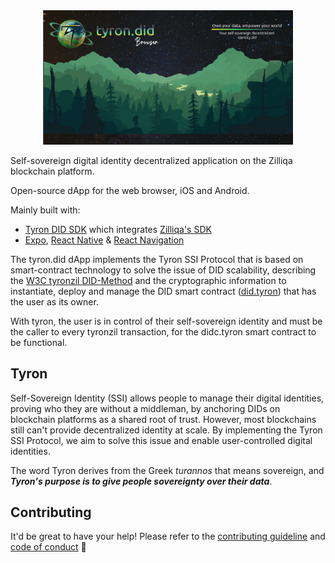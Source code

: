 <div align="center">
<img src="./assets/images/welcomeImage.jpg" alt="tyron.did" title="tyron.did-logo" width="400"/>
</div>

Self-sovereign digital identity decentralized application on the Zilliqa blockchain platform.

Open-source dApp for the web browser, iOS and Android.

Mainly built with:
- [Tyron DID SDK](https://github.com/pungtas/tyronzil-sdk) which integrates [Zilliqa's SDK](https://github.com/Zilliqa/Zilliqa-JavaScript-Library)
- [Expo](https://duckduckgo.com/?q=expo%20react%20native+site:expo.io&t=canonical), [React Native](https://reactnative.dev/) & [React Navigation](https://reactnavigation.org/)

The tyron.did dApp implements the Tyron SSI Protocol that is based on smart-contract technology to solve the issue of DID scalability, describing the [W3C tyronzil DID-Method](https://www.tyronzil.com) and the cryptographic information to instantiate, deploy and manage the DID smart contract ([did.tyron](https://www.tyronzil.com/smart-contracts/didc/)) that has the user as its owner. 

With tyron, the user is in control of their self-sovereign identity and must be the caller to every tyronzil transaction, for the didc.tyron smart contract to be functional.

## Tyron

Self-Sovereign Identity (SSI) allows people to manage their digital identities, proving who they are without a middleman, by anchoring DIDs on blockchain platforms as a shared root of trust. However, most blockchains still can't provide decentralized identity at scale. By implementing the Tyron SSI Protocol, we aim to solve this issue and enable user-controlled digital identities.

The word Tyron derives from the Greek *turannos* that means sovereign, and ***Tyron's purpose is to give people sovereignty over their data***.

## Contributing

It'd be great to have your help! Please refer to the [contributing guideline](./CONTRIBUTING.md) and [code of conduct](./CODE_OF_CONDUCT.md) :high_brightness:
